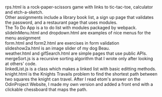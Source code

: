 rps.html is a rock-paper-scissors game with links to tic-tac-toe, calculator and etch-a-sketch.  
Other assignments include a library book list, a sign up page that validates the password, and a restaurant page that uses modules.  
The To Do App is a to do list with modules packaged by webpack.  
slideInMenu.html and dropdown.html are examples of nice menus for the menu assignment  
form.html and form2.html are exercises in form validation  
slideshow2a.html is an image slider of my dog Beau.  
weather.html and gifSearch.html are simple pages that use public APIs.  
mergeSort.js is a recursive sorting algorithm that I wrote only after looking at others' code.  
linkedList.js is a class which makes a linked list with basic editting methods.  
knight.html is the Knights Travails problem to find the shortest path between two squares the knight can travel.  After I read etom's answer on the OdinProject Website, I made my own version and added a front end with a clickable chessboard that maps the path.   

